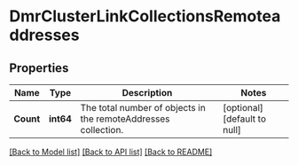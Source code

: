 # DmrClusterLinkCollectionsRemoteaddresses

## Properties
Name | Type | Description | Notes
------------ | ------------- | ------------- | -------------
**Count** | **int64** | The total number of objects in the remoteAddresses collection. | [optional] [default to null]

[[Back to Model list]](../README.md#documentation-for-models) [[Back to API list]](../README.md#documentation-for-api-endpoints) [[Back to README]](../README.md)

